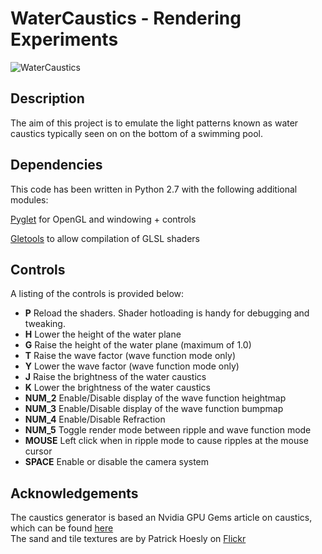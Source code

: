 WaterCaustics - Rendering Experiments
==============================

![WaterCaustics](http://www.bytebash.com/files/watercaustics.png "Water Caustics")

Description
-----------

The aim of this project is to emulate the light patterns known as water caustics
typically seen on on the bottom of a swimming pool. 

Dependencies
------------

This code has been written in Python 2.7 with the following additional modules:

[Pyglet](http://www.pyglet.org/ "Pyglet") for OpenGL and windowing + controls

[Gletools](http://codeflow.org/entries/2009/jul/31/gletools-advanced-pyglet-utilities/ "Gletools") to allow compilation of GLSL shaders

Controls
--------

A listing of the controls is provided below:

+   **P** Reload the shaders. Shader hotloading is handy for debugging and tweaking.
+   **H** Lower the height of the water plane
+   **G** Raise the height of the water plane (maximum of 1.0)
+   **T** Raise the wave factor (wave function mode only)
+   **Y** Lower the wave factor (wave function mode only)
+   **J** Raise the brightness of the water caustics
+   **K** Lower the brightness of the water caustics
+   **NUM_2** Enable/Disable display of the wave function heightmap
+   **NUM_3** Enable/Disable display of the wave function bumpmap
+   **NUM_4** Enable/Disable Refraction
+   **NUM_5** Toggle render mode between ripple and wave function mode
+   **MOUSE** Left click when in ripple mode to cause ripples at the mouse cursor
+   **SPACE** Enable or disable the camera system

Acknowledgements
----------------

The caustics generator is based an Nvidia GPU Gems article on caustics, which can be found [here](http://http.developer.nvidia.com/GPUGems/gpugems_ch02.html "GPU Gems")  
The sand and tile textures are by Patrick Hoesly on [Flickr](http://www.flickr.com/photos/zooboing/ "Zooboing") 
